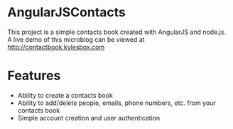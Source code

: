 # AngularJSContacts

This project is a simple contacts book created with AngularJS and node.js. 
A live demo of this microblog can be viewed at http://contactbook.kylesbox.com

# Features
- Ability to create a contacts book
- Ability to add/delete people, emails, phone numbers, etc. from your contacts book
- Simple account creation and user authentication
